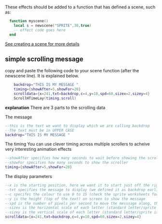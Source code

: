 These effects should be added to a function that has defined a scene, such as:

```lua
  function myscene()
    local s = newscene("SPRITE",30,true) 
    -- effect code goes here
  end
```
[See creating a scene for more details](https://github.com/HurrayBanana/DemoSceneCK/blob/main/CreatingAScene.md)

## simple scrolling message

copy and paste the following code to your scene function (after the newscene line). It is explained below.

```lua
	backdrop="THIS IS MY MESSAGE "
	timing={showAfter=5,showFor=20}
	scrolldata={x=241,txt=backdrop,c=4,y=10,spd=60,sizex=2,sizey=4}
	ScrollHTimeLay(timing,scroll)
```

**explanation** There are 3 parts to the scrolling data

The message
```lua
--this is the text we want to display which we are calling backdrop
--The text must be in UPPER CASE
backdrop="THIS IS MY MESSAGE "
``` 

The timing
You can use clever timing across multiple scrollers to acheive very interesting animation effects
```lua
--showAfter specifies how many seconds to wait before showing the scroller
--showFor specifies how many seconds to show the scroller
timing={showAfter=5,showFor=20}
```
The display parameters
```lua
--x is the starting position, here we want it to start just off the right hand side of the screen
--txt specifies the message to display (we defined it as backdrop earlier)
--c specifes the colour to use 0 to 15 (check the sprite worksheets for the colours)
--y is the height (top of the text) on screen to show the message
--spd is the number of pixels per second to move the messsage along, this would take a letter 4 seconds to cross the screen
--sizex is the horizontal scale of each letter (standard letter/sprite is 8 pixels wide)
--sizey is the vertical scale of each letter (standard letter/sprite is 8 pixels tall)
scrolldata={x=241,txt=backdrop,c=4,y=10,spd=60,sizex=2,sizey=4}
```


